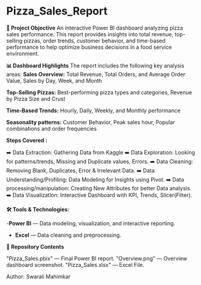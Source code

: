 # Pizza_Sales_Report
**📌 Project Objective**
An interactive Power BI dashboard analyzing pizza sales performance. This report provides insights into total revenue, top-selling pizzas, order trends, customer behavior, and time-based performance to help optimize business decisions in a food service environment.

**📊 Dashboard Highlights**
The report includes the following key analysis areas:
**Sales Overview:** Total Revenue, Total Orders, and Average Order Value, Sales by Day, Week, and Month

**Top-Selling Pizzas:** Best-performing pizza types and categories, Revenue by Pizza Size and Crust

**Time-Based Trends:** Hourly, Daily, Weekly, and Monthly performance

**Seasonality patterns:** Customer Behavior, Peak sales hour, Popular combinations and order frequencies

**Steps Covered :**

➡️ Data Extraction: Gathering Data from Kaggle
➡️ Data Exploration: Looking for patterns/trends, Missing and Duplicate values, Errors.
➡️ Data Cleaning: Removing Blank, Duplicates, Error & Irrelevant Data.
➡️ Data Understanding/Profiling: Data Modeling for Insights using Pivot.
➡️ Data processing/manipulation: Creating New Attributes for better Data analysis.
➡️ Data Visualization: Interactive Dashboard with KPI, Trends, Slicer(Filter).

**🛠 Tools & Technologies:**

-**Power BI** — Data modeling, visualization, and interactive reporting.
- **Excel** — Data cleaning and preprocessing.

**📂 Repository Contents**

"Pizza_Sales.pbix" — Final Power BI report.
"Overview.png" — Overview dashboard screenshot.
"Pizza_Sales.xlsx" — Excel File.

Author: Swarali Mahimkar
